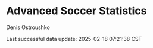 # Advanced Soccer Statistics
Denis Ostroushko

<!-- gfm -->

Last successful data update: 2025-02-18 07:21:38 CST
